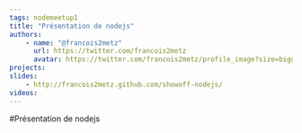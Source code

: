 ```yaml
---
tags: nodemeetup1
title: "Présentation de nodejs"
authors:
    - name: "@francois2metz"
      url: https://twitter.com/francois2metz
      avatar: https://twitter.com/francois2metz/profile_image?size=bigger
projects:
slides:
    - http://francois2metz.github.com/showoff-nodejs/
videos:
---
```

#Présentation de nodejs
